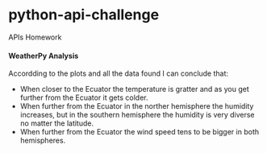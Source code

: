 # python-api-challenge
APIs Homework

#### WeatherPy Analysis
Accordding to the plots and all the data found I can conclude that:
* When closer to the Ecuator the temperature is gratter and as you get further from the Ecuator it gets colder.
* When further from the Ecuator in the norther hemisphere the humidity increases, but in the southern hemisphere the humidity is very diverse no matter the latitude. 
* When further from the Ecuator the wind speed tens to be bigger in both hemispheres.
